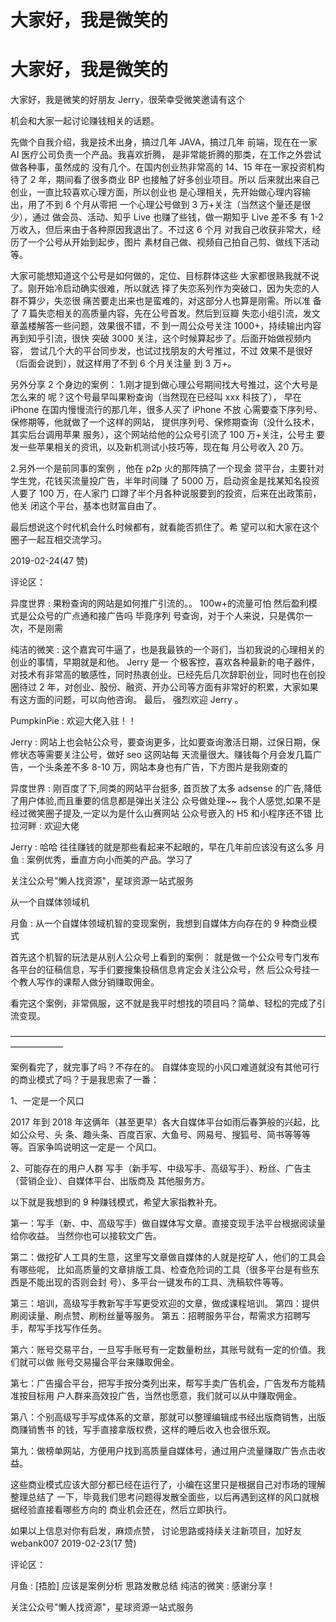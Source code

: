 # 大家好，我是微笑的

# 大家好，我是微笑的

大家好，我是微笑的好朋友 Jerry，很荣幸受微笑邀请有这个

机会和大家一起讨论赚钱相关的话题。

先做个自我介绍，我是技术出身，搞过几年 JAVA，搞过几年 前端，现在在一家 AI 医疗公司负责一个产品。我喜欢折腾， 是非常能折腾的那类，在工作之外尝试做各种事，虽然成的 没有几个。在国内创业热非常高的 14、15 年在一家投资机构 待了 2 年，期间看了很多商业 BP 也接触了好多创业项目。所以 后来就出来自己创业，一直比较喜欢心理方面，所以创业也 是心理相关，先开始做心理内容输出，用了不到 6 个月从零把 一个心理公号做到 3 万+关注（当然这个量还是很少），通过 做会员、活动、知乎 Live 也赚了些钱，做一期知乎 Live 差不多 有 1-2 万收入，但后来由于各种原因我退出了。不过这 6 个月 对我自己收获非常大，经历了一个公号从开始到起步，图片 素材自己做、视频自己拍自己剪、做线下活动等。

大家可能想知道这个公号是如何做的，定位、目标群体这些 大家都很熟我就不说了。刚开始冷启动确实很难，所以就选 择了失恋系列作为突破口，因为失恋的人群不算少，失恋很 痛苦要走出来也是蛮难的，对这部分人也算是刚需。所以准 备了 7 篇失恋相关的高质量内容，先在公号首发。然后到豆瓣 失恋小组引流，发文章盖楼解答一些问题，效果很不错，不 到一周公众号关注 1000+，持续输出内容再到知乎引流，很快 突破 3000 关注，这个时候算起步了。后面开始做视频内容， 尝试几个大的平台同步发，也试过找朋友的大号推过，不过 效果不是很好（后面会说到），就这样用了不到 6 个月关注量 到 3 万+。

另外分享 2 个身边的案例： 1.刚才提到做心理公号期间找大号推过，这个大号是怎么来的 呢？这个号最早叫果粉查询（当然现在已经叫 xxx 科技了）， 早在 iPhone 在国内慢慢流行的那几年，很多人买了 iPhone 不放 心需要查下序列号、保修期等，他就做了一个这样的网站， 提供序列号、保修期查询（没什么技术，其实后台调用苹果 服务），这个网站给他的公众号引流了 100 万+关注，公号主 要发一些苹果相关的资讯，以及新机测试小技巧等，现在每 月公号收入 20 万。

2.另外一个是前同事的案例 ，他在 p2p 火的那阵搞了一个现金 贷平台，主要针对学生党，花钱买流量投广告，半年时间赚 了 5000 万，启动资金是找某知名投资人要了 100 万，在人家门 口蹲了半个月各种说服要到的投资，后来在出政策前，他关 闭这个平台，基本也财富自由了。

最后想说这个时代机会什么时候都有，就看能否抓住了。希 望可以和大家在这个圈子一起互相交流学习。

2019-02-24(47 赞)

评论区：

异度世界 : 果粉查询的网站是如何推广引流的。。 100w+的流量可怕 然后盈利模式是公众号的广点通和接广告吗 毕竟序列 号查询，对于个人来说，只是偶尔一次，不是刚需

纯洁的微笑 : 这个嘉宾可牛逼了，也是我最铁的一个哥们，当初我说的心理相关的创业的事情，早期就是和他。 Jerry 是一 个极客控，喜欢各种最新的电子器件，对技术有非常高的敏感性，同时热衷创业。已经先后几次辞职创业，同时也在创投 圈待过 2 年，对创业、股份、融资、开办公司等方面有非常好的积累，大家如果有这方面的问题，可以向他咨询。 最后， 强烈欢迎 Jerry 。

PumpkinPie : 欢迎大佬入驻！！

Jerry : 网站上也会帖公众号，要查询更多，比如要查询激活日期，过保日期，保修状态等需要关注公号，做好 seo 这网站每 天流量很大。赚钱每个月会发几篇广告，一个头条差不多 8-10 万，网站本身也有广告，下方图片是我刚查的

异度世界 : 刚百度了下,同类的网站平台挺多, 首页放了太多 adsense 的广告,降低了用户体验,而且重要的信息都是弹出关注公 众号做处理~~ 我个人感觉,如果不是经过微笑圈子提及,一定以为是什么山赛网站 公众号嵌入的 H5 和小程序还不错 比拉河畔 : 欢迎大佬

Jerry : 哈哈 往往赚钱的就是那些看起来不起眼的，早在几年前应该没有这么多 月鱼 : 案例优秀，垂直方向小而美的产品。学习了

关注公众号"懒人找资源"，星球资源一站式服务

从一个自媒体领域机

月鱼 : 从一个自媒体领域机智的变现案例，我想到自媒体方向存在的 9 种商业模式

首先这个机智的玩法是从别人公众号上看到的案例： 就是做一个公众号专门发布各平台的征稿信息，写手们要搜集投稿信息肯定会关注公众号，然 后公众号挂一个教人写作的课帮人做分销赚取佣金。

看完这个案例，非常佩服，这不就是我平时想找的项目吗？简单、轻松的完成了引流变现。

——————————————————————————————————————————

案例看完了，就完事了吗？不存在的。 自媒体变现的小风口难道就没有其他可行的商业模式了吗？于是我思索了一番：

1、一定是一个风口

2017 年到 2018 年这俩年（甚至更早）各大自媒体平台如雨后春笋般的兴起，比如公众号、头 条、趣头条、百度百家、大鱼号、网易号、搜狐号、简书等等等等。百家争鸣说明这一定是一 个风口。

2、可能存在的用户人群 写手（新手写、中级写手、高级写手）、粉丝、广告主（营销企业）、自媒体平台、出版商及 其他服务方。

以下就是我想到的 9 种赚钱模式，希望大家指教补充。

第一：写手（新、中、高级写手）做自媒体写文章。直接变现手法平台根据阅读量给你收益。 当然你也可以接软文广告。

第二：做挖矿人工具的生意，这里写文章做自媒体的人就是挖矿人，他们的工具会有哪些呢， 比如高质量的文章排版工具、检查危险词的工具（很多平台是有些东西是不能出现的否则会封 号）、多平台一键发布的工具、洗稿软件等等。

第三：培训，高级写手教新写手写更受欢迎的文章，做成课程培训。 第四：提供刷阅读量、刷点赞、刷粉丝量等服务。 第五：招聘服务平台，帮需求方招聘写手，帮写手找写作任务。

第六：账号交易平台，一旦写手账号有一定数量粉丝，其账号就有一定的价值。我们就可以做 账号交易撮合平台来赚取佣金。

第七：广告撮合平台，把写手按分类列出来，帮写手卖广告机会，广告发布方能精准按目标用 户人群来高效投广告，当然也愿意，我们就可以从中赚取佣金。

第八：个别高级写手写成体系的文章，那就可以整理编辑成书经出版商销售，出版商赚销售书 的钱，写手直接拿版权费，这样的睡后收入也会很乐观。

第九：做榜单网站，方便用户找到高质量自媒体号，通过用户流量赚取广告点击收益。

这些商业模式应该大部分都已经在运行了，小编在这里只是根据自己对市场的理解整理总结了 一下，毕竟我们思考问题得发散全面些，以后再遇到这样的风口就根据经验直接看哪些方向的 商业机会还在，然后立即执行。

如果以上信息对你有启发，麻烦点赞， 讨论思路或持续关注新项目，加好友 webank007 2019-02-23(17 赞)

评论区：

月鱼 : [捂脸] 应该是案例分析 思路发散总结 纯洁的微笑 : 感谢分享！

关注公众号"懒人找资源"，星球资源一站式服务